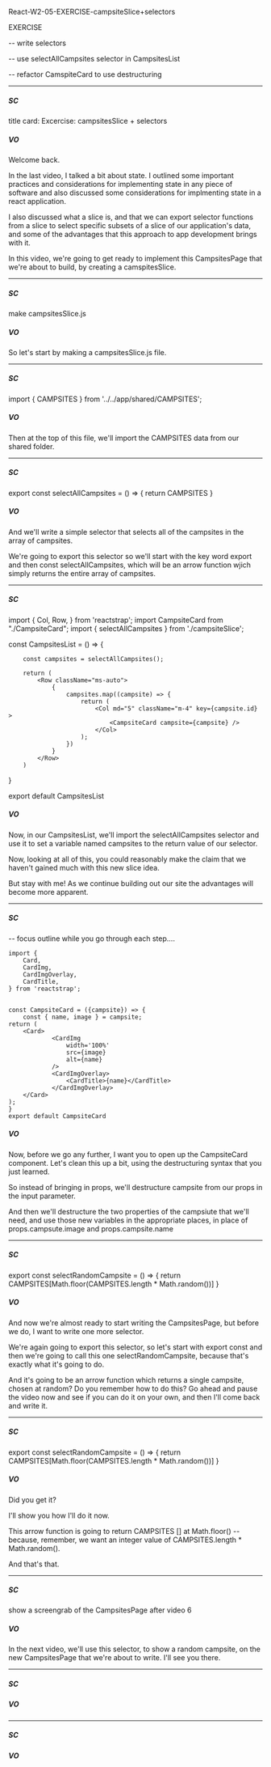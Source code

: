 React-W2-05-EXERCISE-campsiteSlice+selectors

EXERCISE

-- write selectors

-- use selectAllCampsites selector in CampsitesList

-- refactor CamspiteCard to use destructuring


---


##### SC

title card:
Excercise: campsitesSlice + selectors

##### VO
Welcome back.

In the last video, I talked a bit about state.  I outlined some important practices and considerations for implementing state in any piece of software and also discussed some considerations for implmenting state in a react application.

I also discussed what a slice is, and that we can export selector functions from a slice to select specific subsets of a slice of our application's data, and some of the advantages that this approach to app development brings with it.

In this video,  we're going to get ready to implement this CampsitesPage that we're about to build, by creating a camspitesSlice.

---


##### SC
make campsitesSlice.js
##### VO




So let's start by making a campsitesSlice.js file.



---


##### SC

import { CAMPSITES } from '../../app/shared/CAMPSITES';


##### VO
Then at the top of this file, we'll import the CAMPSITES data from our shared folder. 

---


##### SC

export const selectAllCampsites = () => {
    return CAMPSITES 
}  

##### VO

And we'll write a simple selector that selects all of the campsites in the array of campsites.

We're going to export this selector so we'll start with the key word export and then const selectAllCampsites, which will be an arrow function wjich simply returns the entire array of campsites.

---


##### SC

import {
    Col, Row,
} from 'reactstrap';
import CampsiteCard from "./CampsiteCard";
import { selectAllCampsites } from './campsiteSlice';

const CampsitesList = () => {
   
        const campsites = selectAllCampsites();

        return (     
            <Row className="ms-auto">
                {            
                    campsites.map((campsite) => {
                        return (
                            <Col md="5" className="m-4" key={campsite.id} >
                                <CampsiteCard campsite={campsite} />
                            </Col>
                        );
                    }) 
                }
            </Row>  
        )
      
}

export default CampsitesList 


##### VO

Now, in our CampsitesList, we'll import the selectAllCampsites selector and use it to set a variable named campsites to the return value of our selector.

Now, looking at all of this, you could reasonably make the claim that we haven't gained much with this new slice idea.  

But stay with me!  As we continue building out our site the advantages will become more apparent.




---


##### SC


-- focus outline while you go through each step....

    import {
        Card,
        CardImg,
        CardImgOverlay,
        CardTitle,
    } from 'reactstrap';

    
    const CampsiteCard = ({campsite}) => {
        const { name, image } = campsite;
    return (
        <Card>
                <CardImg
                    width='100%'
                    src={image}
                    alt={name}
                />
                <CardImgOverlay>
                    <CardTitle>{name}</CardTitle>
                </CardImgOverlay>
        </Card>
    );
    }
    export default CampsiteCard


##### VO
Now, before we go any further, I want you to open up the CampsiteCard component.  Let's clean this up a bit, using the destructuring syntax that you just learned.

So instead of bringing in props, we'll destructure campsite from our props in the input parameter.

And then we'll destructure the two properties of the campsiute that we'll need, and use those new variables in the appropriate places, in place of props.campsute.image and props.campsite.name


---




##### SC

export const selectRandomCampsite = () => {
    return CAMPSITES[Math.floor(CAMPSITES.length * Math.random())]
}


##### VO
And now we're almost ready to start writing the CampsitesPage, but before we do, I want to write one more selector.

We're again going to export this selector, so let's start with export const and then we're going to call this one selectRandomCampsite, because that's exactly what it's going to do.

And it's going to be an arrow function which returns a single campsite, chosen at random?  Do you remember how to do this?  Go ahead and pause the video now and see if you can do it on your own, and then I'll come back and write it.

---


##### SC


export const selectRandomCampsite = () => {
    return CAMPSITES[Math.floor(CAMPSITES.length * Math.random())]
}

##### VO

Did you get it?

I'll show you how I'll do it now.  

This arrow function is going to return CAMPSITES [] at Math.floor() -- because, remember, we want an integer value of CAMPSITES.length * Math.random().

And that's that.  

---


##### SC

show a screengrab of the CampsitesPage after video 6

##### VO
In the next video, we'll use this selector, to show a random campsite, on the new CampsitesPage that we're about to write.  I'll see you there.

---


##### SC

##### VO


---


##### SC

##### VO